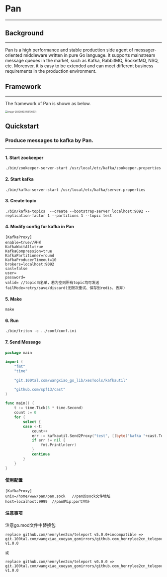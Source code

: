 # Pan
-----

## Background
-----
Pan is a high performance and stable production side agent of messager-oriented middleware written in pure Go language. It supports mainstream message queues in the market, such as Kafka, RabbitMQ, RocketMQ, NSQ, etc. Moreover, it is easy to be extended and can meet different business requirements in the production environment.

## Framework
------
The framework of Pan is shown as below.

<img src="https://github.com/hhtlxhhxy/pan/blob/master/img/framework.jpg" alt="image-20200803155136931" style="zoom:50%;" />

## Quickstart

### Produce messages to kafka by Pan.
-----

#### 1. Start zookeeper
```shell
./bin/zookeeper-server-start /usr/local/etc/kafka/zookeeper.properties
```
#### 2. Start kafka
```shell
./bin/kafka-server-start /usr/local/etc/kafka/server.properties
```
#### 3. Create topic
```shell
./bin/kafka-topics  --create --bootstrap-server localhost:9092 --replication-factor 1 --partitions 1 --topic test
```
#### 4. Modify config for kafka in Pan
```shell
[KafkaProxy]
enable=true//开关
KafkaWaitAll=true
KafkaCompression=true
KafkaPartitioner=round
KafkaProducerTimeout=10
brokers=localhost:9092
sasl=false
user=
password=
valid= //topic白名单，若为空则所有topic均可发送
failMode=retry/save/discard(无限次重试、保存到redis、丢弃)

```
#### 5. Make
```shell
make
```
#### 6. Run
```shell
./bin/triton -c ../conf/conf.ini
```

#### 7. Send Message

```go
package main
 
import (
    "fmt"
    "time"
 
    "git.100tal.com/wangxiao_go_lib/xesTools/kafkautil"

    "github.com/spf13/cast"
)
 
func main() {
    t := time.Tick(5 * time.Second)
    count := 0
    for {
        select {
        case <-t:
            count++
            err := kafkautil.Send2Proxy("test", []byte("kafka "+cast.ToString(count)))
            if err != nil {
                fmt.Println(err)
            }
            continue
        }
    }
}
```
#### 使用配置
```shell
[KafkaProxy]
unix=/home/www/pan/pan.sock   //pan的sock文件地址
host=localhost:9999  //pan的ip:port地址
```

#### 注意事项
注意go.mod文件中替换包
```shell
replace github.com/henrylee2cn/teleport v5.0.0+incompatible => git.100tal.com/wangxiao_xueyan_gomirrors/github.com_henrylee2cn_teleport v1.0.0

或

replace github.com/henrylee2cn/teleport v0.0.0 => git.100tal.com/wangxiao_xueyan_gomirrors/github.com_henrylee2cn_teleport v1.0.0
```
